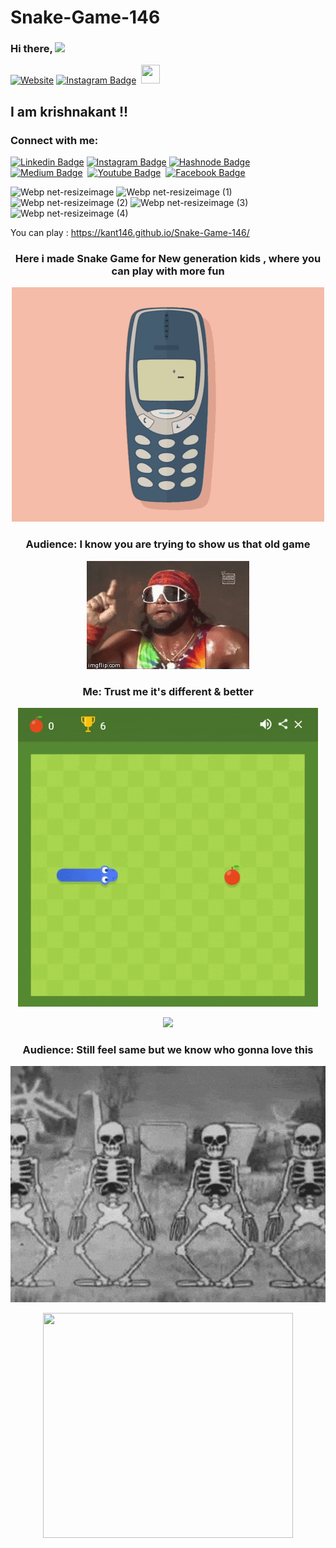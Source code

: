 # Snake-Game-146

### Hi there,  <img src="https://github.com/TheDudeThatCode/TheDudeThatCode/blob/master/Assets/Hi.gif" width="29px">

[![Website](https://img.shields.io/website?label=kant146.wordpress.com&style=for-the-badge&url=https%3A%2F%2Fkant146.wordpress.com)](https://kant146.wordpress.com)
[![Instagram Badge](https://img.shields.io/badge/-instagram-red?style=for-the-badge&logo=instagram&logoColor=white&link=https://www.instagram.com/kant_146/)](https://www.instagram.com/kant_146/)&nbsp;
<a href="mailto:krishnakantkumar146@gmail.com"><img src="https://www.flaticon.com/svg/static/icons/svg/646/646187.svg" width="30" height="30"></a>


## I am krishnakant !! 


### Connect with me:

[![Linkedin Badge](https://img.shields.io/badge/-linkedn-blue?style=for-the-badge&logo=Linkedin&logoColor=white&link=https://www.linkedin.com/in/krishnakant-kumar-80965b176/)](https://www.linkedin.com/in/krishnakant-kumar-80965b176/)&nbsp;[![Instagram Badge](https://img.shields.io/badge/-instagram-8a3ab9?style=for-the-badge&logo=instagram&logoColor=white&link=https://www.instagram.com/kant_146/)](https://www.instagram.com/kant_146/)&nbsp;[![Hashnode Badge](https://img.shields.io/badge/-hashnode-2962FF?style=for-the-badge&logo=hashnode&logoColor=white&link=https://hashnode.com/@Kant146)](https://hashnode.com/@Kant146)&nbsp;
<br/>[![Medium Badge](https://img.shields.io/badge/-medium-000000?style=for-the-badge&logo=medium&logoColor=white&link=https://medium.com/@krishnakantkumar_32146)](https://medium.com/@krishnakantkumar_32146)&nbsp; [![Youtube Badge](https://img.shields.io/badge/-youtube-FF0000?style=for-the-badge&logo=youtube&logoColor=white&link=https://www.youtube.com/channel/UCBTwzxjvK-0gGuJ1g_LlP8Q)](https://www.youtube.com/channel/UCBTwzxjvK-0gGuJ1g_LlP8Q)&nbsp; [![Facebook Badge](https://img.shields.io/badge/-facebook-blue?style=for-the-badge&logo=facebook&logoColor=white&link=https://www.facebook.com/omgkant.146)](https://www.facebook.com/omgkant.146)&nbsp; 



![Webp net-resizeimage](https://user-images.githubusercontent.com/47590877/111044054-4726ed80-846c-11eb-974c-027a70058bbd.jpg)
![Webp net-resizeimage (1)](https://user-images.githubusercontent.com/47590877/111044119-a422a380-846c-11eb-897a-294de19d1aa3.jpg)
![Webp net-resizeimage (2)](https://user-images.githubusercontent.com/47590877/111044182-09769480-846d-11eb-8625-eb19bace4172.jpg)
![Webp net-resizeimage (3)](https://user-images.githubusercontent.com/47590877/111044218-3aef6000-846d-11eb-982a-825e8b3697e9.jpg)
![Webp net-resizeimage (4)](https://user-images.githubusercontent.com/47590877/111044457-eb119880-846e-11eb-927d-79be614c51da.jpg)


You can play : https://kant146.github.io/Snake-Game-146/
<h3 align="center" >Here i made <b>Snake Game</> for  New generation kids , where you can play with more fun </h3>
<p align="center"><img src="CZ3RHh5.gif"></p>
<h3 align="center" > Audience: I know you are trying to show us that old game </h3>
<p align="center"><img src="3QjW.gif"></p>
<h3 align="center" >Me: Trust me it's different & better </h3>
<p align="center"><img src="giphy.gif"></p>
<p align="center"><img src="giphy (1).gif"></p>
<h3 align="center" > Audience: Still feel same but we know who gonna love this </h3>
<p align="center"><img src="1497533116-not-dead.gif"></p>
<p align="center"><img src="tenor.0.gif" height="360" width="400"></p>
